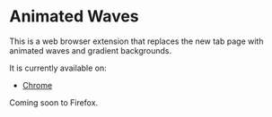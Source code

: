 # Animated Waves
This is a web browser extension that replaces the new tab page with animated waves and gradient backgrounds.

It is currently available on:

- [Chrome](https://chrome.google.com/webstore/detail/animated-waves/jgohabjfpkldfcenkgbpddfbdnfjgnal)

Coming soon to Firefox.
